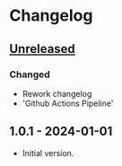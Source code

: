# Changelog

## [Unreleased]

### Changed

- Rework changelog
- 'Github Actions Pipeline'

## 1.0.1 - 2024-01-01

- Initial version.

[Unreleased]: https://github.com/inlavigo/gg_fake_timer/compare/1.0.1...HEAD
